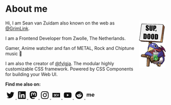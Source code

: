 # About me

<img src="https://raw.githubusercontent.com/grimlink/grimlink/main/assets/sup-dood.png" alt="" align="right">

Hi, I am Sean van Zuidam also known on the web as [@GrimLink](https://twitter.com/GrimLink).

I am a Frontend Developer from Zwolle, The Netherlands.

Gamer, Anime watcher and fan of METAL, Rock and Chiptune music 🤘

I am also the creator of [@fylgja](https://github.com/fylgja).
The modular highly customizable CSS framework. Powered by CSS Components for building your Web UI.

**Find me also on:**

<a rel="me" href="https://twitter.com/grimlink">
  <picture>
    <source media="(prefers-color-scheme: dark)" srcset="https://raw.githubusercontent.com/grimlink/grimlink/main/assets/socials/dark/twitter.svg">
    <img src="https://raw.githubusercontent.com/grimlink/grimlink/main/assets/socials/light/twitter.svg" width="24" height="24" hspace="4" alt="Follow me on Twitter">
  </picture>
</a>

<a rel="me" href="https://www.linkedin.com/in/seanvanzuidam">
  <picture>
    <source media="(prefers-color-scheme: dark)" srcset="https://raw.githubusercontent.com/grimlink/grimlink/main/assets/socials/dark/linkedin.svg">
    <img src="https://raw.githubusercontent.com/grimlink/grimlink/main/assets/socials/light/linkedin.svg" width="24" height="24" hspace="4" alt="Follow me on LinkedIn">
  </picture>
</a>

<a rel="me" href="https://mastodon.social/@GrimLink">
  <picture>
    <source media="(prefers-color-scheme: dark)" srcset="https://raw.githubusercontent.com/grimlink/grimlink/main/assets/socials/dark/mastodon.svg">
    <img src="https://raw.githubusercontent.com/grimlink/grimlink/main/assets/socials/light/mastodon.svg" width="24" height="24" hspace="4" alt="Follow me on Mastodon">
  </picture>
</a>

<a rel="me" href="https://instagram.com/seangrimlink">
  <picture>
    <source media="(prefers-color-scheme: dark)" srcset="https://raw.githubusercontent.com/grimlink/grimlink/main/assets/socials/dark/instagram.svg">
    <img src="https://raw.githubusercontent.com/grimlink/grimlink/main/assets/socials/light/instagram.svg" width="24" height="24" hspace="4" alt="Follow me on Instagram">
  </picture>
</a>

<a rel="me" href="https://dev.to/grimlink">
  <picture>
    <source media="(prefers-color-scheme: dark)" srcset="https://raw.githubusercontent.com/grimlink/grimlink/main/assets/socials/dark/devto.svg">
    <img src="https://raw.githubusercontent.com/grimlink/grimlink/main/assets/socials/light/devto.svg" width="24" height="24" hspace="4" alt="Follow me on Dev.to">
  </picture>
</a>

<a rel="me" href="https://www.youtube.com/@SeanGrimLink">
  <picture>
    <source media="(prefers-color-scheme: dark)" srcset="https://raw.githubusercontent.com/grimlink/grimlink/main/assets/socials/dark/youtube.svg">
    <img src="https://raw.githubusercontent.com/grimlink/grimlink/main/assets/socials/light/youtube.svg" width="24" height="24" hspace="4" alt="Follow me on Youtube">
  </picture>
</a>

<a rel="me" href="https://www.reddit.com/user/GrimLink">
  <picture>
    <source media="(prefers-color-scheme: dark)" srcset="https://raw.githubusercontent.com/grimlink/grimlink/main/assets/socials/dark/reddit.svg">
    <img src="https://raw.githubusercontent.com/grimlink/grimlink/main/assets/socials/light/reddit.svg" width="24" height="24" hspace="4" alt="Follow me on Reddit">
  </picture>
</a>

<a rel="me" href="https://about.me/grimlink">
  <picture>
    <source media="(prefers-color-scheme: dark)" srcset="https://raw.githubusercontent.com/grimlink/grimlink/main/assets/socials/dark/aboutme.svg">
    <img src="https://raw.githubusercontent.com/grimlink/grimlink/main/assets/socials/light/aboutme.svg" width="24" height="24" hspace="4" alt="Check me out on my about.me">
  </picture>
</a>
